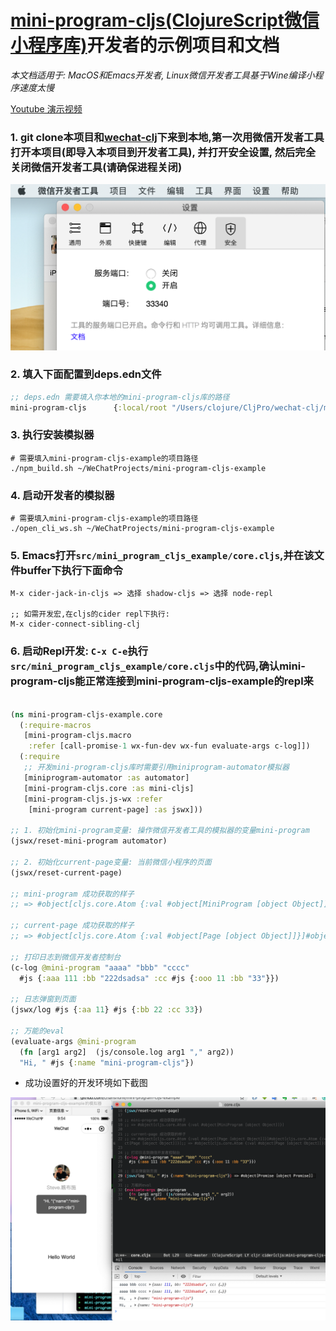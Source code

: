 # [mini-program-cljs(ClojureScript微信小程序库)](https://github.com/chanshunli/wechat-clj/tree/master/mini-program-cljs)开发者的示例项目和文档

*本文档适用于: MacOS和Emacs开发者, Linux微信开发者工具基于Wine编译小程序速度太慢*

[Youtube 演示视频](https://www.youtube.com/watch?v=Rmq3hCjdI6M)

### 1. git clone本项目和[wechat-clj](https://github.com/chanshunli/wechat-clj)下来到本地,第一次用微信开发者工具打开本项目(即导入本项目到开发者工具), 并打开安全设置, 然后完全关闭微信开发者工具(请确保进程关闭)

![Youtube演示视频](https://github.com/chanshunli/mini-program-cljs-example/raw/master/security_settings.png)

### 2. 填入下面配置到deps.edn文件

```clojure
;; deps.edn 需要填入你本地的mini-program-cljs库的路径
mini-program-cljs      {:local/root "/Users/clojure/CljPro/wechat-clj/mini-program-cljs"}

```

### 3. 执行安装模拟器

``` shell
# 需要填入mini-program-cljs-example的项目路径
./npm_build.sh ~/WeChatProjects/mini-program-cljs-example

```

### 4. 启动开发者的模拟器

``` shell
# 需要填入mini-program-cljs-example的项目路径
./open_cli_ws.sh ~/WeChatProjects/mini-program-cljs-example
```

### 5. Emacs打开`src/mini_program_cljs_example/core.cljs`,并在该文件buffer下执行下面命令

``` shell
M-x cider-jack-in-cljs => 选择 shadow-cljs => 选择 node-repl

;; 如需开发宏,在cljs的cider repl下执行:
M-x cider-connect-sibling-clj
```

### 6. 启动Repl开发: `C-x C-e`执行`src/mini_program_cljs_example/core.cljs`中的代码,确认mini-program-cljs能正常连接到mini-program-cljs-example的repl来

``` clojure

(ns mini-program-cljs-example.core
  (:require-macros
   [mini-program-cljs.macro
    :refer [call-promise-1 wx-fun-dev wx-fun evaluate-args c-log]])
  (:require
   ;; 开发mini-program-cljs库时需要引用miniprogram-automator模拟器
   [miniprogram-automator :as automator]
   [mini-program-cljs.core :as mini-cljs]
   [mini-program-cljs.js-wx :refer
    [mini-program current-page] :as jswx]))

;; 1. 初始化mini-program变量: 操作微信开发者工具的模拟器的变量mini-program
(jswx/reset-mini-program automator)

;; 2. 初始化current-page变量: 当前微信小程序的页面
(jswx/reset-current-page)

;; mini-program 成功获取的样子
;; => #object[cljs.core.Atom {:val #object[MiniProgram [object Object]]}]

;; current-page 成功获取的样子
;; => #object[cljs.core.Atom {:val #object[Page [object Object]]}]#object[cljs.core.Atom {:val #object[Page [object Object]]}];; => #object[cljs.core.Atom {:val #object[Page [object Object]]}]

;; 打印日志到微信开发者控制台
(c-log @mini-program "aaaa" "bbb" "cccc"
  #js {:aaa 111 :bb "222dsadsa" :cc #js {:ooo 11 :bb "33"}})

;; 日志弹窗到页面
(jswx/log #js {:aa 11} #js {:bb 22 :cc 33})

;; 万能的eval
(evaluate-args @mini-program
  (fn [arg1 arg2]  (js/console.log arg1 "," arg2))
  "Hi, " #js {:name "mini-program-cljs"})

```

* 成功设置好的开发环境如下截图

![](https://github.com/chanshunli/mini-program-cljs-example/raw/master/mini-program-cljs-example.png)
